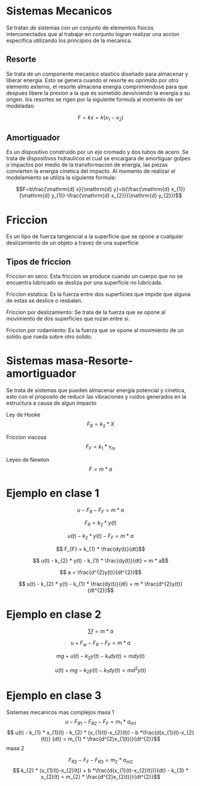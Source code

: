 # Sistemas Mecanicos
Se tratan de sistemas con un conjunto de elementos fisicos interconectados que al trabajar en conjunto logran realizar una accion especifica utilizando los principios de la mecanica.
## Resorte 
Se trata de un componente mecanico elastico diseñado para almacenar y liberar energia. Esto se genera cuando el resorte es oprimido por otro elemento externo, el resorte almacena energia comprimiendose para que despues libere la presion a la que es sometido devolviendo la energia a su origen.
los resortes se rigen por la siguiente formula al momento de ser modeladas:


$$F=kx=k(x_{1}-x_{2})$$

## Amortiguador
Es un dispositivo construido por un eje cromado y dos tubos de acero. Se trata de dispositivos hidraulicos el cual se encargara de amortiguar golpes o impactos por medio de la transformacion de energia, las piezas convierten la energia cinetica del impacto.
Al momento de realizar el modelamiento se utiliza la siguiente formula:


$$F=b\frac{\mathrm{d} x}{\mathrm{d} y}=b(\frac{\mathrm{d} x_{1}}{\mathrm{d} y_{1}}-\frac{\mathrm{d} x_{2}}{\mathrm{d} y_{2}})$$

# Friccion
Es un tipo de fuerza tangencial a la superficie que se opone a cualquier deslizamiento de un objeto a travez de una superficie
## Tipos de friccion
Friccion en seco: Esta friccion se produce cuando un cuerpo que no se encuentra lubricado se desliza por una superficie no lubricada.

Friccion estatica: Es la fuerza entre dos superficies que impide que alguna de estas se deslice o resbalen.

Friccion por deslizamiento: Se trata de la fuerza que se opone al movimiento de dos superficies que rozan entre si.

Friccion por rodamiento: Es la fuerza que se opone al movimiento de un solido que rueda sobre otro solido.

# Sistemas masa-Resorte-amortiguador
Se trata de sistemas que pueden almacenar energia potencial y cinetica, esto con el proposito de reducir las vibraciones y ruidos generados en la estructura a causa de algun impacto


Ley de Hooke        $$F_{R}=k_{2} * X$$  


Friccion viscosa    $$F_{F}=k_{1} * v_{m}$$ 


Leyes de Newton     $$F= m * a$$

# Ejemplo en clase 1


$$ u - F_{R}-F_{F} = m * a$$


$$ F_{R}= k_{2} * y(t)$$


$$ u(t) - k_{2} * y(t) - F_{F} = m * a$$


$$ F_{F} = k_{1} * \frac{dy(t)}{dt}$$


$$ u(t) - k_{2} * y(t) - k_{1} * \frac{dy(t)}{dt} = m * a$$


$$ a = \frac{d^{2}y(t)}{dt^{2}}$$


$$ u(t) - k_{2} * y(t) - k_{1} * \frac{dy(t)}{dt} = m * \frac{d^{2}y(t)}{dt^{2}}$$


# Ejemplo en clase 2


$$ \sum f = m * a$$


$$ u + F_{w} - F_{R} - F_{F} = m * a$$


$$ mg + u(t) - k_{2}y(t) - k_{1}dy(t) = mdy(t)$$


$$ u(t) + mg - k_{2}y(t) - k_{1}dy(t) = md^{2}y(t)$$


# Ejemplo en clase 3
Sistemas mecanicos mas complejos 
masa 1
$$ u - F_{R1} - F_{R2} - F_{F} = m_{1} * a_{m1}$$
$$ u(t) - k_{1} * x_{1}(t) - k_{2} * (x_{1}(t)-x_{2}(t)) - b *\frac{d(x_{1}(t)-x_{2}(t))} {dt} = m_{1} * \frac{d^{2}x_{1(t)}}{dt^{2}}$$
masa 2

$$ F_{R2} - F_{F} - F_{R3} = m_{2} * a_{m2}$$
$$ k_{2} * (x_{1}(t)-x_{2}(t)) + b *\frac{d(x_{1}(t)-x_{2}(t))}{dt} - k_{3} * x_{2}(t) = m_{2} * \frac{d^{2}x_{2(t)}}{dt^{2}}$$








